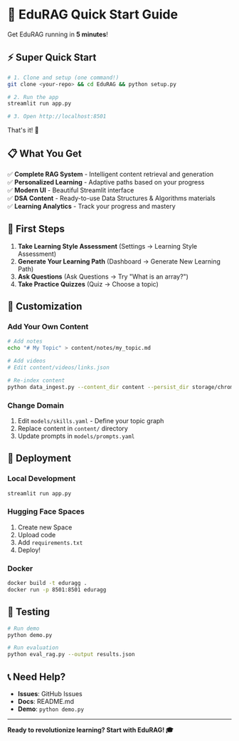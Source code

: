 # 🚀 EduRAG Quick Start Guide

Get EduRAG running in **5 minutes**!

## ⚡ Super Quick Start

```bash
# 1. Clone and setup (one command!)
git clone <your-repo> && cd EduRAG && python setup.py

# 2. Run the app
streamlit run app.py

# 3. Open http://localhost:8501
```

That's it! 🎉

## 📋 What You Get

✅ **Complete RAG System** - Intelligent content retrieval and generation  
✅ **Personalized Learning** - Adaptive paths based on your progress  
✅ **Modern UI** - Beautiful Streamlit interface  
✅ **DSA Content** - Ready-to-use Data Structures & Algorithms materials  
✅ **Learning Analytics** - Track your progress and mastery  

## 🎯 First Steps

1. **Take Learning Style Assessment** (Settings → Learning Style Assessment)
2. **Generate Your Learning Path** (Dashboard → Generate New Learning Path)
3. **Ask Questions** (Ask Questions → Try "What is an array?")
4. **Take Practice Quizzes** (Quiz → Choose a topic)

## 🔧 Customization

### Add Your Own Content
```bash
# Add notes
echo "# My Topic" > content/notes/my_topic.md

# Add videos
# Edit content/videos/links.json

# Re-index content
python data_ingest.py --content_dir content --persist_dir storage/chroma
```

### Change Domain
1. Edit `models/skills.yaml` - Define your topic graph
2. Replace content in `content/` directory
3. Update prompts in `models/prompts.yaml`

## 🚀 Deployment

### Local Development
```bash
streamlit run app.py
```

### Hugging Face Spaces
1. Create new Space
2. Upload code
3. Add `requirements.txt`
4. Deploy!

### Docker
```bash
docker build -t eduragg .
docker run -p 8501:8501 eduragg
```

## 🧪 Testing

```bash
# Run demo
python demo.py

# Run evaluation
python eval_rag.py --output results.json
```

## 📞 Need Help?

- **Issues**: GitHub Issues
- **Docs**: README.md
- **Demo**: `python demo.py`

---

**Ready to revolutionize learning? Start with EduRAG! 🎓**